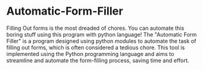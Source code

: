 # Automatic-Form-Filler
Filling Out forms is the most dreaded of chores. You can automate this boring stuff using this program with python language!
The "Automatic Form Filler" is a program designed using python modules to automate the task of filling out forms, which is often considered a tedious chore. This tool is implemented using the Python programming language and aims to streamline and automate the form-filling process, saving time and effort.
